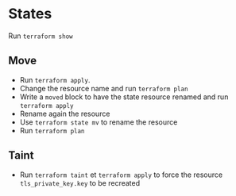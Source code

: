 # States

Run `terraform show`

## Move

* Run `terraform apply`.
* Change the resource name and run `terraform plan`
* Write a `moved` block to have the state resource renamed and run `terraform apply`
* Rename again the resource
* Use `terraform state mv` to rename the resource
* Run `terraform plan`

## Taint

* Run `terraform taint` et `terraform apply` to force the resource `tls_private_key.key` to be recreated
